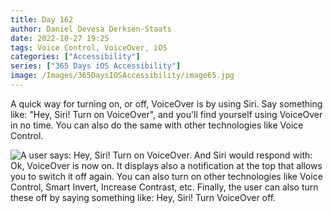 ```yaml
---
title: Day 162
author: Daniel Devesa Derksen-Staats
date: 2022-10-27 19:25
tags: Voice Control, VoiceOver, iOS
categories: ["Accessibility"]
series: ["365 Days iOS Accessibility"]
image: /Images/365DaysIOSAccessibility/image65.jpg
---
```


A quick way for turning on, or off, VoiceOver is by using Siri. Say something like: "Hey, Siri! Turn on VoiceOver", and you'll find yourself using VoiceOver in no time. You can also do the same with other technologies like Voice Control.

![A user says: Hey, Siri! Turn on VoiceOver. And Siri would respond with: Ok, VoiceOver is now on. It displays also a notification at the top that allows you to switch it off again. You can also turn on other technologies like Voice Control, Smart Invert, Increase Contrast, etc. Finally, the user can also turn these off by saying something like: Hey, Siri! Turn VoiceOver off.](/Images/365DaysIOSAccessibility/image65.jpg)

